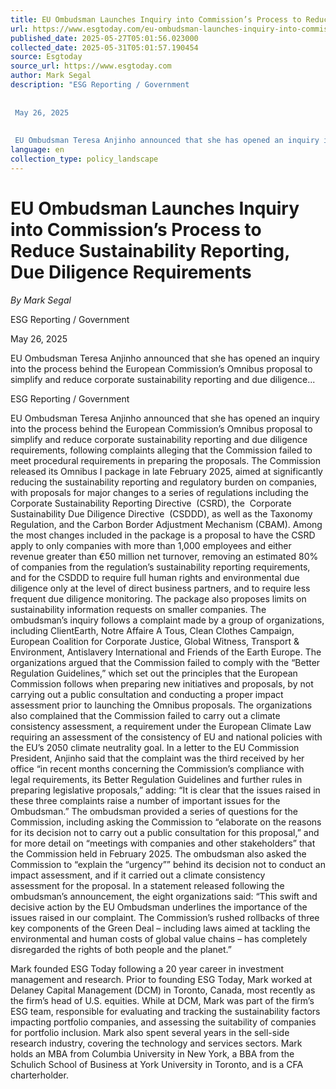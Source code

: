 ```yaml
---
title: EU Ombudsman Launches Inquiry into Commission’s Process to Reduce Sustainability Reporting, Due Diligence Requirements
url: https://www.esgtoday.com/eu-ombudsman-launches-inquiry-into-commissions-process-to-reduce-sustainability-reporting-due-diligence-requirements/
published_date: 2025-05-27T05:01:56.023000
collected_date: 2025-05-31T05:01:57.190454
source: Esgtoday
source_url: https://www.esgtoday.com
author: Mark Segal
description: "ESG Reporting / Government 
 
 
 May 26, 2025 
 
 
 EU Ombudsman Teresa Anjinho announced that she has opened an inquiry into the process behind the European Commission’s Omnibus proposal to simplify and reduce corporate sustainability reporting and due diligence..."
language: en
collection_type: policy_landscape
---
```


# EU Ombudsman Launches Inquiry into Commission’s Process to Reduce Sustainability Reporting, Due Diligence Requirements

*By Mark Segal*

ESG Reporting / Government 
 
 
 May 26, 2025 
 
 
 EU Ombudsman Teresa Anjinho announced that she has opened an inquiry into the process behind the European Commission’s Omnibus proposal to simplify and reduce corporate sustainability reporting and due diligence...

ESG Reporting / Government

EU Ombudsman Teresa Anjinho announced that she has opened an inquiry into the process behind the European Commission’s Omnibus proposal to simplify and reduce corporate sustainability reporting and due diligence requirements, following complaints alleging that the Commission failed to meet procedural requirements in preparing the proposals. 
 The Commission released its Omnibus I package in late February 2025, aimed at significantly reducing the sustainability reporting and regulatory burden on companies, with proposals for major changes to a series of regulations including the  Corporate Sustainability Reporting Directive  (CSRD), the  Corporate Sustainability Due Diligence Directive  (CSDDD), as well as the Taxonomy Regulation, and the Carbon Border Adjustment Mechanism (CBAM). 
 Among the most changes included in the package is a proposal to have the CSRD apply to only companies with more than 1,000 employees and either revenue greater than €50 million net turnover, removing an estimated 80% of companies from the regulation’s sustainability reporting requirements, and for the CSDDD to require full human rights and environmental due diligence only at the level of direct business partners, and to require less frequent due diligence monitoring. The package also proposes limits on sustainability information requests on smaller companies. 
 The ombudsman’s inquiry follows a complaint made by a group of organizations, including ClientEarth, Notre Affaire A Tous, Clean Clothes Campaign, European Coalition for Corporate Justice, Global Witness, Transport &amp; Environment, Antislavery International and Friends of the Earth Europe. The organizations argued that the Commission failed to comply with the “Better Regulation Guidelines,” which set out the principles that the European Commission follows when preparing new initiatives and proposals, by not carrying out a public consultation and conducting a proper impact assessment prior to launching the Omnibus proposals. 
 The organizations also complained that the Commission failed to carry out a climate consistency assessment, a requirement under the European Climate Law requiring an assessment of the consistency of EU and national policies with the EU’s 2050 climate neutrality goal. 
 In a letter to the EU Commission President, Anjinho said that the complaint was the third received by her office “in recent months concerning the Commission’s compliance with legal requirements, its Better Regulation Guidelines and further rules in preparing legislative proposals,” adding: 
 “It is clear that the issues raised in these three complaints raise a number of important issues for the Ombudsman.” 
 The ombudsman provided a series of questions for the Commission, including asking the Commission to “elaborate on the reasons for its decision not to carry out a public consultation for this proposal,” and for more detail on “meetings with companies and other stakeholders” that the Commission held in February 2025. The ombudsman also asked the Commission to “explain the “urgency”” behind its decision not to conduct an impact assessment, and if it carried out a climate consistency assessment for the proposal. 
 In a statement released following the ombudsman’s announcement, the eight organizations said: 
 “This swift and decisive action by the EU Ombudsman underlines the importance of the issues raised in our complaint. The Commission’s rushed rollbacks of three key components of the Green Deal – including laws aimed at tackling the environmental and human costs of global value chains – has completely disregarded the rights of both people and the planet.”

Mark founded ESG Today following a 20 year career in investment management and research. Prior to founding ESG Today, Mark worked at Delaney Capital Management (DCM) in Toronto, Canada, most recently as the firm’s head of U.S. equities. While at DCM, Mark was part of the firm’s ESG team, responsible for evaluating and tracking the sustainability factors impacting portfolio companies, and assessing the suitability of companies for portfolio inclusion. Mark also spent several years in the sell-side research industry, covering the technology and services sectors. Mark holds an MBA from Columbia University in New York, a BBA from the Schulich School of Business at York University in Toronto, and is a CFA charterholder.